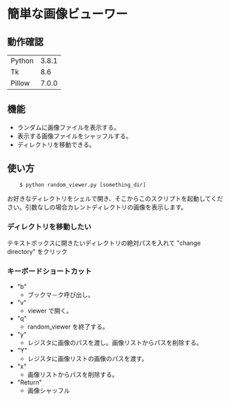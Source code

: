 # 簡単な画像ビューワー

## 動作確認

|      |     |
|------|-----|
|Python|3.8.1|
|Tk    |8.6  |
|Pillow|7.0.0|

## 機能

 - ランダムに画像ファイルを表示する。
 - 表示する画像ファイルをシャッフルする。
 - ディレクトリを移動できる。

## 使い方

        $ python random_viewer.py [something_dir]

お好きなディレクトリをシェルで開き、そこからこのスクリプトを起動してください。引数なしの場合カレントディレクトリの画像を表示します。

### ディレクトリを移動したい

テキストボックスに開きたいディレクトリの絶対パスを入れて "change directory" をクリック

### キーボードショートカット

- "b"
    - ブックマ－ク呼び出し。
- "v"
    - viewer で開く。
- "q"
    - random_viewer を終了する。
- "y"
    - レジスタに画像のパスを渡し。画像リストからパスを削除する。
- "Y"
    - レジスタに画像リストの画像のパスを渡す。
- "x"
    - 画像リストからパスを削除する。
- "Return"
    - 画像シャッフル

